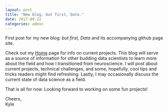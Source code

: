 ```yaml
---
layout: post
title: "New blog, but first, Data."
date: 2017-09-22
categories: admin
---
```

First post for my new blog: <em>but first, Data</em> and its accompanying github page site.

Check out my <a href="/about">Home</a> page for info on current projects. This blog will serve as a source of information for other budding data scientists to learn more about the field and how I transitioned from neuroscience. I will post about current projects, technical challenges, and some, hopefully, cool tips and tricks readers might find refreshing. Lastly, I may occasionally discuss the current state of data science as a field.

That is all for now. Looking forward to working on some fun projects!

Cheers,<br/>Kyle
